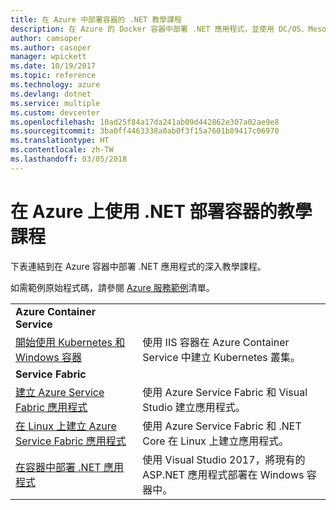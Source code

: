 ```yaml
---
title: 在 Azure 中部署容器的 .NET 教學課程
description: 在 Azure 的 Docker 容器中部署 .NET 應用程式，並使用 DC/OS、Mesos 或 Kubernetes 調整其大小。
author: camsoper
ms.author: casoper
manager: wpickett
ms.date: 10/19/2017
ms.topic: reference
ms.technology: azure
ms.devlang: dotnet
ms.service: multiple
ms.custom: devcenter
ms.openlocfilehash: 10ad25f84a17da241ab09d442862e307a02ae9e8
ms.sourcegitcommit: 3ba0ff4463338a0ab0f3f15a7601b89417c06970
ms.translationtype: HT
ms.contentlocale: zh-TW
ms.lasthandoff: 03/05/2018
---
```

# <a name="container-deployment-tutorials-with-net-on-azure"></a>在 Azure 上使用 .NET 部署容器的教學課程

下表連結到在 Azure 容器中部署 .NET 應用程式的深入教學課程。

如需範例原始程式碼，請參閱 [Azure 服務範例](https://azure.microsoft.com/resources/samples/?platform=dotnet)清單。

| | |
|---|---|
| **Azure Container Service** ||
| [開始使用 Kubernetes 和 Windows 容器][1] | 使用 IIS 容器在 Azure Container Service 中建立 Kubernetes 叢集。
|**Service Fabric**| |
| [建立 Azure Service Fabric 應用程式][2] | 使用 Azure Service Fabric 和 Visual Studio 建立應用程式。 | 
| [在 Linux 上建立 Azure Service Fabric 應用程式][3] | 使用 Azure Service Fabric 和 .NET Core 在 Linux 上建立應用程式。 | 
| [在容器中部署 .NET 應用程式][4] | 使用 Visual Studio 2017，將現有的 ASP.NET 應用程式部署在 Windows 容器中。  |

[1]: /azure/container-service/container-service-kubernetes-windows-walkthrough
[2]: /azure/service-fabric/service-fabric-create-your-first-application-in-visual-studio
[3]: /azure/service-fabric/service-fabric-get-started-containers
[4]: /azure/service-fabric/service-fabric-host-app-in-a-container
